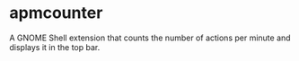 # apmcounter
A GNOME Shell extension that counts the number of actions per minute and displays it in the top bar.
